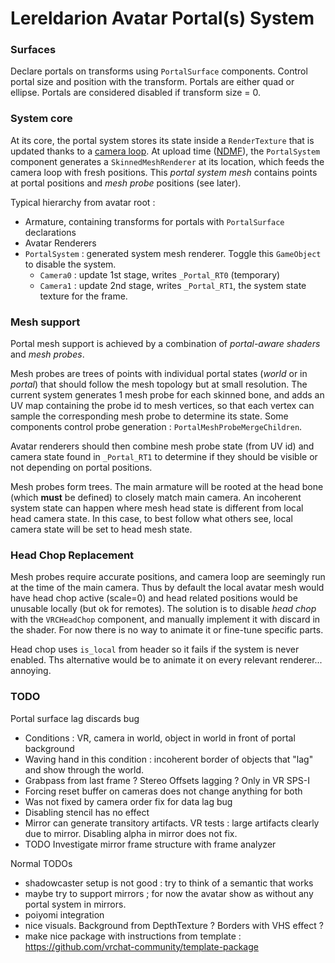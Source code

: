 # Lereldarion Avatar Portal(s) System

### Surfaces
Declare portals on transforms using `PortalSurface` components.
Control portal size and position with the transform.
Portals are either quad or ellipse.
Portals are considered disabled if transform size = 0.

### System core
At its core, the portal system stores its state inside a `RenderTexture` that is updated thanks to a [camera loop](https://github.com/pema99/shader-knowledge/blob/main/camera-loops.md).
At upload time ([NDMF](https://github.com/bdunderscore/ndmf)), the `PortalSystem` component generates a `SkinnedMeshRenderer` at its location, which feeds the camera loop with fresh positions.
This *portal system mesh* contains points at portal positions and *mesh probe* positions (see later).

Typical hierarchy from avatar root :
- Armature, containing transforms for portals with `PortalSurface` declarations
- Avatar Renderers
- `PortalSystem` : generated system mesh renderer. Toggle this `GameObject` to disable the system.
    - `Camera0` : update 1st stage, writes `_Portal_RT0` (temporary)
    - `Camera1` : update 2nd stage, writes `_Portal_RT1`, the system state texture for the frame.

### Mesh support
Portal mesh support is achieved by a combination of *portal-aware shaders* and *mesh probes*.

Mesh probes are trees of points with individual portal states (*world* or in *portal*) that should follow the mesh topology but at small resolution.
The current system generates 1 mesh probe for each skinned bone, and adds an UV map containing the probe id to mesh vertices, so that each vertex can sample the corresponding mesh probe to determine its state.
Some components control probe generation : `PortalMeshProbeMergeChildren`.

Avatar renderers should then combine mesh probe state (from UV id) and camera state found in `_Portal_RT1` to determine if they should be visible or not depending on portal positions.

Mesh probes form trees.
The main armature will be rooted at the head bone (which **must** be defined) to closely match main camera.
An incoherent system state can happen where mesh head state is different from local head camera state.
In this case, to best follow what others see, local camera state will be set to head mesh state.

### Head Chop Replacement
Mesh probes require accurate positions, and camera loop are seemingly run at the time of the main camera.
Thus by default the local avatar mesh would have head chop active (scale=0) and head related positions would be unusable locally (but ok for remotes).
The solution is to disable *head chop* with the `VRCHeadChop` component, and manually implement it with discard in the shader.
For now there is no way to animate it or fine-tune specific parts.

Head chop uses `is_local` from header so it fails if the system is never enabled.
Ths alternative would be to animate it on every relevant renderer... annoying.

### TODO

Portal surface lag discards bug
- Conditions : VR, camera in world, object in world in front of portal background
- Waving hand in this condition : incoherent border of objects that "lag" and show through the world.
- Grabpass from last frame ? Stereo Offsets lagging ? Only in VR SPS-I
- Forcing reset buffer on cameras does not change anything for both
- Was not fixed by camera order fix for data lag bug
- Disabling stencil has no effect
- Mirror can generate transitory artifacts. VR tests : large artifacts clearly due to mirror. Disabling alpha in mirror does not fix.
- TODO Investigate mirror frame structure with frame analyzer

Normal TODOs
- shadowcaster setup is not good : try to think of a semantic that works
- maybe try to support mirrors ; for now the avatar show as without any portal system in mirrors.
- poiyomi integration
- nice visuals. Background from DepthTexture ? Borders with VHS effect ?
- make nice package with instructions from template : https://github.com/vrchat-community/template-package